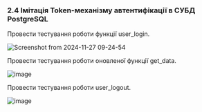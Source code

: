 ### 2.4 Імітація Token-механізму автентифікації в СУБД PostgreSQL



Провести тестування роботи функції user_login.

![Screenshot from 2024-11-27 09-24-54](https://github.com/user-attachments/assets/029ac4d9-95f6-4c4d-8051-99fba21a1dcc)


Провести тестування роботи оновленої функції get_data.

![image](https://github.com/user-attachments/assets/b9410ffe-02bd-4b4b-a7a2-c1a3bdf40d4c)


Провести тестування роботи user_logout.

![image](https://github.com/user-attachments/assets/7c71f769-16f3-4518-92c9-b4e16c168b4f)
